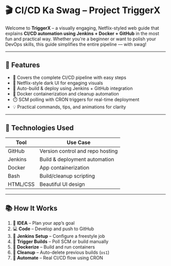# 🎬 CI/CD Ka Swag – Project TriggerX

Welcome to **TriggerX** – a visually engaging, Netflix-styled web guide that explains **CI/CD automation using Jenkins + Docker + GitHub** in the most fun and practical way. Whether you're a beginner or want to polish your DevOps skills, this guide simplifies the entire pipeline — with swag!

---

## 🚀 Features

- 📌 Covers the complete CI/CD pipeline with easy steps
- 🎨 Netflix-style dark UI for engaging visuals
- 🔄 Auto-build & deploy using Jenkins + GitHub integration
- 🐳 Docker containerization and cleanup automation
- ⏱️ SCM polling with CRON triggers for real-time deployment
- 💡 Practical commands, tips, and animations for clarity

---

## 🧱 Technologies Used

| Tool      | Use Case                        |
|-----------|---------------------------------|
| GitHub    | Version control and repo hosting|
| Jenkins   | Build & deployment automation   |
| Docker    | App containerization            |
| Bash      | Build/cleanup scripting         |
| HTML/CSS  | Beautiful UI design             |

---

## 📚 How It Works

1. 🧠 **IDEA** – Plan your app’s goal
2. 💻 **Code** – Develop and push to GitHub
3. 🔧 **Jenkins Setup** – Configure a freestyle job
4. 🔁 **Trigger Builds** – Poll SCM or build manually
5. 🐳 **Dockerize** – Build and run containers
6. 🧹 **Cleanup** – Auto-delete previous builds (`os1`)
7. 🔄 **Automate** – Real CI/CD flow using CRON

